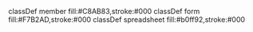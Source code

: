 classDef member fill:#C8AB83,stroke:#000
classDef form fill:#F7B2AD,stroke:#000
classDef spreadsheet fill:#b0ff92,stroke:#000
